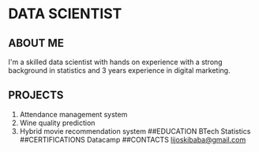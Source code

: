# DATA SCIENTIST

## ABOUT ME
I'm a skilled data scientist with hands on experience with a strong background in statistics and 3 years experience in digital marketing.
## PROJECTS
1. Attendance management system
2. Wine quality prediction 
3. Hybrid movie recommendation system
##EDUCATION
BTech Statistics
##CERTIFICATIONS
Datacamp 
##CONTACTS
lijoskibaba@gmail.com
